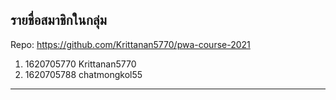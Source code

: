 ## รายชื่อสมาชิกในกลุ่ม

Repo: https://github.com/Krittanan5770/pwa-course-2021

1. 1620705770 Krittanan5770
2. 1620705788 chatmongkol55

----------------------------
